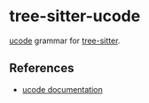 # tree-sitter-ucode

[ucode][] grammar for [tree-sitter][].

[ucode]: https://github.com/jow-/ucode
[tree-sitter]: https://github.com/tree-sitter/tree-sitter

## References

- [ucode documentation](https://ucode.mein.io/)
